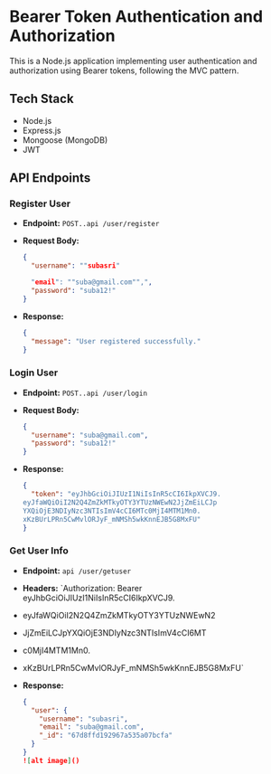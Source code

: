 # Bearer Token Authentication and Authorization

This is a Node.js application implementing user authentication and authorization using Bearer tokens, following the MVC pattern.

## Tech Stack

-   Node.js
-   Express.js
-   Mongoose (MongoDB)
-   JWT



## API Endpoints

### Register User

-   **Endpoint:** `POST..api /user/register`
-   **Request Body:**

    ```json
    {
      "username": ""subasri"

      "email": ""suba@gmail.com"",",
      "password": "suba12!"
    }
    ```

-   **Response:**

    ```json
    {
      "message": "User registered successfully."
    }
    ```

### Login User

-   **Endpoint:** `POST..api /user/login`
-   **Request Body:**

    ```json
    {
      "username": "suba@gmail.com",
      "password": "suba12!"
    }
    ```

-   **Response:**

    ```json
    {
      "token": "eyJhbGciOiJIUzI1NiIsInR5cCI6IkpXVCJ9.
    eyJfaWQiOiI2N2Q4ZmZkMTkyOTY3YTUzNWEwN2JjZmEiLCJp
    YXQiOjE3NDIyNzc3NTIsImV4cCI6MTc0MjI4MTM1Mn0.
    xKzBUrLPRn5CwMvlORJyF_mNMSh5wkKnnEJB5G8MxFU"
    }
    ```

### Get User Info

-   **Endpoint:** `api /user/getuser`
-   **Headers:** `Authorization: Bearer eyJhbGciOiJIUzI1NiIsInR5cCI6IkpXVCJ9.
-   eyJfaWQiOiI2N2Q4ZmZkMTkyOTY3YTUzNWEwN2
-   JjZmEiLCJpYXQiOjE3NDIyNzc3NTIsImV4cCI6MT
-   c0MjI4MTM1Mn0.
-   xKzBUrLPRn5CwMvlORJyF_mNMSh5wkKnnEJB5G8MxFU`
-   **Response:**

    ```json
    {
      "user": {
        "username": "subasri",
        "email": "suba@gmail.com",
        "_id": "67d8ffd192967a535a07bcfa"
      }
    }
    ![alt image]()
    ```

